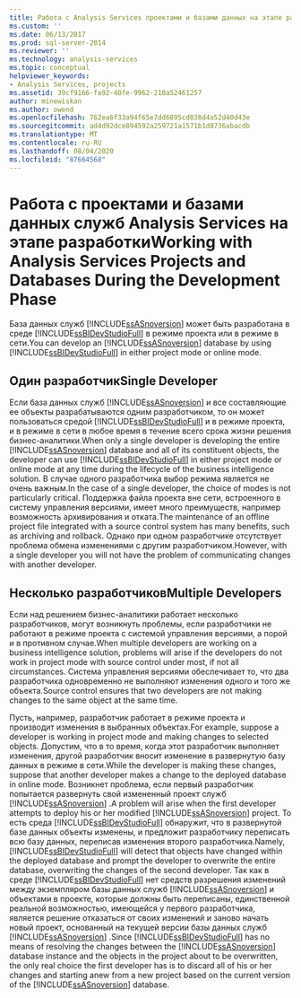 ```yaml
---
title: Работа с Analysis Services проектами и базами данных на этапе разработки | Документация Майкрософт
ms.custom: ''
ms.date: 06/13/2017
ms.prod: sql-server-2014
ms.reviewer: ''
ms.technology: analysis-services
ms.topic: conceptual
helpviewer_keywords:
- Analysis Services, projects
ms.assetid: 39cf9166-fa92-40fe-9962-210a52461257
author: minewiskan
ms.author: owend
ms.openlocfilehash: 762ea6f33a94f65e7dd6895cd038d4a52d40d43e
ms.sourcegitcommit: ad4d92dce894592a259721a1571b1d8736abacdb
ms.translationtype: MT
ms.contentlocale: ru-RU
ms.lasthandoff: 08/04/2020
ms.locfileid: "87664568"
---
```

# <a name="working-with-analysis-services-projects-and-databases-during-the-development-phase"></a><span data-ttu-id="fc2b2-102">Работа с проектами и базами данных служб Analysis Services на этапе разработки</span><span class="sxs-lookup"><span data-stu-id="fc2b2-102">Working with Analysis Services Projects and Databases During the Development Phase</span></span>
  <span data-ttu-id="fc2b2-103">База данных служб [!INCLUDE[ssASnoversion](../../includes/ssasnoversion-md.md)] может быть разработана в среде [!INCLUDE[ssBIDevStudioFull](../../includes/ssbidevstudiofull-md.md)] в режиме проекта или в режиме в сети.</span><span class="sxs-lookup"><span data-stu-id="fc2b2-103">You can develop an [!INCLUDE[ssASnoversion](../../includes/ssasnoversion-md.md)] database by using [!INCLUDE[ssBIDevStudioFull](../../includes/ssbidevstudiofull-md.md)] in either project mode or online mode.</span></span>  
  
## <a name="single-developer"></a><span data-ttu-id="fc2b2-104">Один разработчик</span><span class="sxs-lookup"><span data-stu-id="fc2b2-104">Single Developer</span></span>  
 <span data-ttu-id="fc2b2-105">Если база данных служб [!INCLUDE[ssASnoversion](../../includes/ssasnoversion-md.md)] и все составляющие ее объекты разрабатываются одним разработчиком, то он может пользоваться средой [!INCLUDE[ssBIDevStudioFull](../../includes/ssbidevstudiofull-md.md)] и в режиме проекта, и в режиме в сети в любое время в течение всего срока жизни решения бизнес-аналитики.</span><span class="sxs-lookup"><span data-stu-id="fc2b2-105">When only a single developer is developing the entire [!INCLUDE[ssASnoversion](../../includes/ssasnoversion-md.md)] database and all of its constituent objects, the developer can use [!INCLUDE[ssBIDevStudioFull](../../includes/ssbidevstudiofull-md.md)] in either project mode or online mode at any time during the lifecycle of the business intelligence solution.</span></span> <span data-ttu-id="fc2b2-106">В случае одного разработчика выбор режима является не очень важным.</span><span class="sxs-lookup"><span data-stu-id="fc2b2-106">In the case of a single developer, the choice of modes is not particularly critical.</span></span> <span data-ttu-id="fc2b2-107">Поддержка файла проекта вне сети, встроенного в систему управления версиями, имеет много преимуществ, например возможность архивирования и отката.</span><span class="sxs-lookup"><span data-stu-id="fc2b2-107">The maintenance of an offline project file integrated with a source control system has many benefits, such as archiving and rollback.</span></span> <span data-ttu-id="fc2b2-108">Однако при одном разработчике отсутствует проблема обмена изменениями с другим разработчиком.</span><span class="sxs-lookup"><span data-stu-id="fc2b2-108">However, with a single developer you will not have the problem of communicating changes with another developer.</span></span>  
  
## <a name="multiple-developers"></a><span data-ttu-id="fc2b2-109">Несколько разработчиков</span><span class="sxs-lookup"><span data-stu-id="fc2b2-109">Multiple Developers</span></span>  
 <span data-ttu-id="fc2b2-110">Если над решением бизнес-аналитики работает несколько разработчиков, могут возникнуть проблемы, если разработчики не работают в режиме проекта с системой управления версиями, а порой и в противном случае.</span><span class="sxs-lookup"><span data-stu-id="fc2b2-110">When multiple developers are working on a business intelligence solution, problems will arise if the developers do not work in project mode with source control under most, if not all circumstances.</span></span> <span data-ttu-id="fc2b2-111">Система управления версиями обеспечивает то, что два разработчика одновременно не выполняют изменения одного и того же объекта.</span><span class="sxs-lookup"><span data-stu-id="fc2b2-111">Source control ensures that two developers are not making changes to the same object at the same time.</span></span>  
  
 <span data-ttu-id="fc2b2-112">Пусть, например, разработчик работает в режиме проекта и производит изменения в выбранных объектах.</span><span class="sxs-lookup"><span data-stu-id="fc2b2-112">For example, suppose a developer is working in project mode and making changes to selected objects.</span></span> <span data-ttu-id="fc2b2-113">Допустим, что в то время, когда этот разработчик выполняет изменения, другой разработчик вносит изменение в развернутую базу данных в режиме в сети.</span><span class="sxs-lookup"><span data-stu-id="fc2b2-113">While the developer is making these changes, suppose that another developer makes a change to the deployed database in online mode.</span></span> <span data-ttu-id="fc2b2-114">Возникнет проблема, если первый разработчик попытается развернуть свой измененный проект служб [!INCLUDE[ssASnoversion](../../includes/ssasnoversion-md.md)] .</span><span class="sxs-lookup"><span data-stu-id="fc2b2-114">A problem will arise when the first developer attempts to deploy his or her modified [!INCLUDE[ssASnoversion](../../includes/ssasnoversion-md.md)] project.</span></span> <span data-ttu-id="fc2b2-115">То есть среда [!INCLUDE[ssBIDevStudioFull](../../includes/ssbidevstudiofull-md.md)] обнаружит, что в развернутой базе данных объекты изменены, и предложит разработчику переписать всю базу данных, переписав изменения второго разработчика.</span><span class="sxs-lookup"><span data-stu-id="fc2b2-115">Namely, [!INCLUDE[ssBIDevStudioFull](../../includes/ssbidevstudiofull-md.md)] will detect that objects have changed within the deployed database and prompt the developer to overwrite the entire database, overwriting the changes of the second developer.</span></span> <span data-ttu-id="fc2b2-116">Так как в среде [!INCLUDE[ssBIDevStudioFull](../../includes/ssbidevstudiofull-md.md)] нет средств разрешения изменений между экземпляром базы данных служб [!INCLUDE[ssASnoversion](../../includes/ssasnoversion-md.md)] и объектами в проекте, которые должны быть переписаны, единственной реальной возможностью, имеющейся у первого разработчика, является решение отказаться от своих изменений и заново начать новый проект, основанный на текущей версии базы данных служб [!INCLUDE[ssASnoversion](../../includes/ssasnoversion-md.md)] .</span><span class="sxs-lookup"><span data-stu-id="fc2b2-116">Since [!INCLUDE[ssBIDevStudioFull](../../includes/ssbidevstudiofull-md.md)] has no means of resolving the changes between the [!INCLUDE[ssASnoversion](../../includes/ssasnoversion-md.md)] database instance and the objects in the project about to be overwritten, the only real choice the first developer has is to discard all of his or her changes and starting anew from a new project based on the current version of the [!INCLUDE[ssASnoversion](../../includes/ssasnoversion-md.md)] database.</span></span>  
  
  
